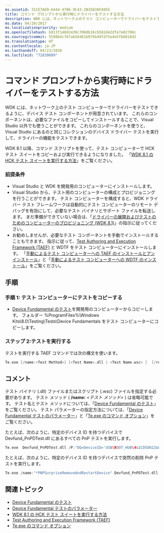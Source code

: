 ```yaml
---
ms.assetid: 31CE7AE9-6444-4706-9C43-2B35038FA955
title: コマンド プロンプトから実行時にドライバーをテストする方法
description: WDK には、ネットワーク上のテスト コンピューターでドライバーをテストできるように、デバイス テスト コンポーネントが用意されています。
ms.date: 04/20/2017
ms.localizationpriority: medium
ms.openlocfilehash: b913f148d2430c7068b16cb582d42dfe7e02708c
ms.sourcegitcommit: 5598b4c767ab56461b976b49fd75e4e5fb6018d2
ms.translationtype: HT
ms.contentlocale: ja-JP
ms.lasthandoff: 04/23/2020
ms.locfileid: "72839609"
---
```

# <a name="how-to-test-a-driver-at-runtime-from-a-command-prompt"></a>コマンド プロンプトから実行時にドライバーをテストする方法

WDK には、ネットワーク上のテスト コンピューターでドライバーをテストできるように、デバイス テスト コンポーネントが用意されています。 これらのコンポーネントは、必要なファイルをコピーしてインストールすることで、Visual Studio 以外でも使うことができます。 これらのコンポーネントを使うと、Visual Studio にあるのと同じコレクションのデバイス ドライバー テストを実行して、ドライバーの機能をテストできます。

WDK 8.1 以降、コマンド スクリプトを使って、テスト コンピューターで HCK テスト スイートをコピーおよび実行できるようになりました。 「[WDK 8.1 の HCK テスト スイートを実行する方法](run-the-hck-test-suites-in-the-wdk.md)」をご覧ください。

### <a name="span-idprerequisitesspanspan-idprerequisitesspanspan-idprerequisitesspanprerequisites"></a><span id="Prerequisites"></span><span id="prerequisites"></span><span id="PREREQUISITES"></span>前提条件

-   Visual Studio と WDK を開発用のコンピューターにインストールします。
-   Visual Studio から、テスト用のコンピューターの構成とプロビジョニングを行うことができます。 テスト コンピューターを構成すると、WDK ドライバー テスト フレームワークは自動的にテスト コンピューターのリモート デバッグを有効にして、必要なテスト バイナリとサポート ファイルを転送します。 まだ準備ができていない場合は、「[ドライバーの展開およびテストのためのコンピューターのプロビジョニング (WDK 8.1)](https://docs.microsoft.com/windows-hardware/drivers/gettingstarted/provision-a-target-computer-wdk-8-1)」の指示に従ってください。
-   お勧めしませんが、必要なテスト コンポーネントを手動でインストールすることもできます。 指示に従って、[Test Authoring and Execution Framework (TAEF)](https://docs.microsoft.com/windows-hardware/drivers/taef/index) と WDTF をテスト コンピューターにインストールします。 「[手動によるテスト コンピューターへの TAEF のインストールとアンインストール](https://docs.microsoft.com/windows-hardware/drivers/taef/getting-started#manual_install_taef)」と「[手動によるテスト コンピューターへの WDTF のインストール](https://docs.microsoft.com/windows-hardware/drivers/ddi/index#manual_install_wdtf)」をご覧ください。

<a name="instructions"></a>手順
------------

### <a name="span-idcopy_the_tests_to_the_test_computerspanspan-idcopy_the_tests_to_the_test_computerspanspan-idcopy_the_tests_to_the_test_computerspanstep-1-copy-the-tests-to-the-test-computer"></a><span id="Copy_the_tests_to_the_test_computer"></span><span id="copy_the_tests_to_the_test_computer"></span><span id="COPY_THE_TESTS_TO_THE_TEST_COMPUTER"></span>手順 1: テスト コンピューターにテストをコピーする

-   [Device Fundamental のテスト](https://docs.microsoft.com/windows-hardware/drivers/devtest/device-fundamentals-tests)を開発用のコンピューターからコピーします。 フォルダー %ProgramFiles%\\Windows Kits\\8.0\\Testing\\Tests\\Device Fundamentals をテスト コンピューターにコピーします。

### <a name="span-idrun_the_testsspanspan-idrun_the_testsspanspan-idrun_the_testsspanstep-2-run-the-tests"></a><span id="Run_the_tests"></span><span id="run_the_tests"></span><span id="RUN_THE_TESTS"></span>ステップ 2:テストを実行する

テストを実行する TAEF コマンドでは次の構文を使います。

```cpp
Te.exe [/name:<Test Method>] [<Test Name>.dll | <Test Name.wsc> ]  [/rebootStateFile=<file> ] [/enablewttlogging]  [/P:"DQ= <>" ]  
```

<a name="remarks"></a>コメント
-------

テスト バイナリ (.dll) ファイルまたはスクリプト (.wsc) ファイルを指定する必要があります。 テスト メソッド ( **/name:** _&lt;テスト メソッド&gt;_ ) は省略可能です。 テスト名とテスト メソッドについては、「[Device Fundamental のテスト](https://docs.microsoft.com/windows-hardware/drivers/devtest/device-fundamentals-tests)」をご覧ください。 テスト パラメーターの指定方法については、「[Device Fundamental テストのパラメーター](how-to-select-and-configure-the-device-fundamental-tests.md)」と「[Te.exe のコマンド オプション](https://docs.microsoft.com/windows-hardware/drivers/taef/te-exe-command-line-parameters)」をご覧ください。

たとえば、次のように、特定のデバイス ID を持つデバイスで Devfund\_PnPDTest.dll にあるすべての PnP テストを実行します。

```cpp
Te.exe  Devfund_PnPDTest.dll /P:"DQ=DeviceID='USB\ROOT_HUB\4&1CD5D022&0'"
```

たとえば、次のように、特定のデバイス ID を持つデバイスで突然の削除 PnP テストを実行します。

```cpp
Te.exe /name:"*PNPSurpriseRemoveAndRestartDevice" Devfund_PnPDTest.dll /P:"DQ=DeviceID='USB\ROOT_HUB\4&1CD5D022&0'"
```

## <a name="span-idrelated_topicsspanrelated-topics"></a><span id="related_topics"></span>関連トピック


* [Device Fundamental のテスト](https://docs.microsoft.com/windows-hardware/drivers/devtest/device-fundamentals-tests)
* [Device Fundamental テストのパラメーター](how-to-select-and-configure-the-device-fundamental-tests.md)
* [WDK 8.1 の HCK テスト スイートを実行する方法](run-the-hck-test-suites-in-the-wdk.md)
* [Test Authoring and Execution Framework (TAEF)](https://docs.microsoft.com/windows-hardware/drivers/taef/index)
* [Te.exe のコマンド オプション](https://docs.microsoft.com/windows-hardware/drivers/taef/te-exe-command-line-parameters)
 

 






